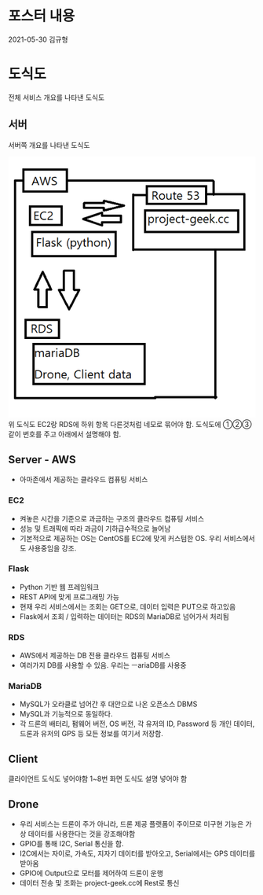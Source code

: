 포스터 내용
===
2021-05-30 김규형

# 도식도
전체 서비스 개요를 나타낸 도식도

## 서버
서버쪽 개요를 나타낸 도식도

![Server](./Server.png)  
위 도식도 EC2랑 RDS에 하위 항목 다른것처럼 네모로 묶어야 함.
도식도에 ①②③같이 번호를 주고 아래에서 설명해야 함.

## Server - AWS
 - 아마존에서 제공하는 클라우드 컴퓨팅 서비스

### EC2 
 - 켜놓은 시간을 기준으로 과금하는 구조의 클라우드 컴퓨팅 서비스
 - 성능 및 트래픽에 따라 과금이 기하급수적으로 늘어남
 - 기본적으로 제공하는 OS는 CentOS를 EC2에 맞게 커스텀한 OS. 우리 서비스에서도 사용중임을 강조.

### Flask
 - Python 기반 웹 프레임워크
 - REST API에 맞게 프로그래밍 가능
 - 현재 우리 서비스에서는 조회는 GET으로, 데이터 입력은 PUT으로 하고있음
 - Flask에서 조회 / 입력하는 데이터는 RDS의 MariaDB로 넘어가서 처리됨

### RDS
 - AWS에서 제공하는 DB 전용 클라우드 컴퓨팅 서비스
 - 여러가지 DB를 사용할 수 있음. 우리는 ㅡariaDB를 사용중

### MariaDB
 - MySQL가 오라클로 넘어간 후 대안으로 나온 오픈소스 DBMS
 - MySQL과 기능적으로 동일하다.
 - 각 드론의 배터리, 펌웨어 버전, OS 버전, 각 유저의 ID, Password 등 개인 데이터, 드론과 유저의 GPS 등 모든 정보를 여기서 저장함.

## Client
클라이언트 도식도 넣어야함
1~8번 화면 도식도 설명 넣어야 함

## Drone
 - 우리 서비스는 드론이 주가 아니라, 드론 제공 플랫폼이 주이므로 미구현 기능은 가상 데이터를 사용한다는 것을 강조해야함
 - GPIO를 통해 I2C, Serial 통신을 함.
 - I2C에서는 자이로, 가속도, 지자기 데이터를 받아오고, Serial에서는 GPS 데이터를 받아옴
 - GPIO에 Output으로 모터를 제어하여 드론이 운행
 - 데이터 전송 및 조화는 project-geek.cc에 Rest로 통신